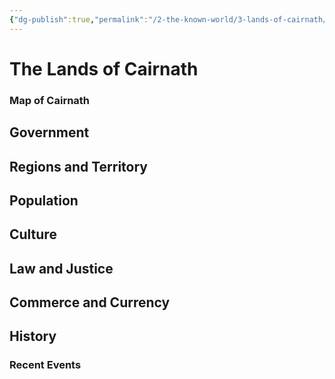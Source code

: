 ```yaml
---
{"dg-publish":true,"permalink":"/2-the-known-world/3-lands-of-cairnath/3-lands-of-cairnath/","dgPassFrontmatter":true}
---
```


# The Lands of Cairnath
### Map of Cairnath
## Government
## Regions and Territory
## Population
## Culture
## Law and Justice
## Commerce and Currency
## History
### Recent Events